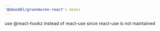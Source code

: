 ```yaml
---
'@obosbbl/grunnmuren-react': minor
---
```


use @react-hookz instead of react-use since react-use is not maintained

